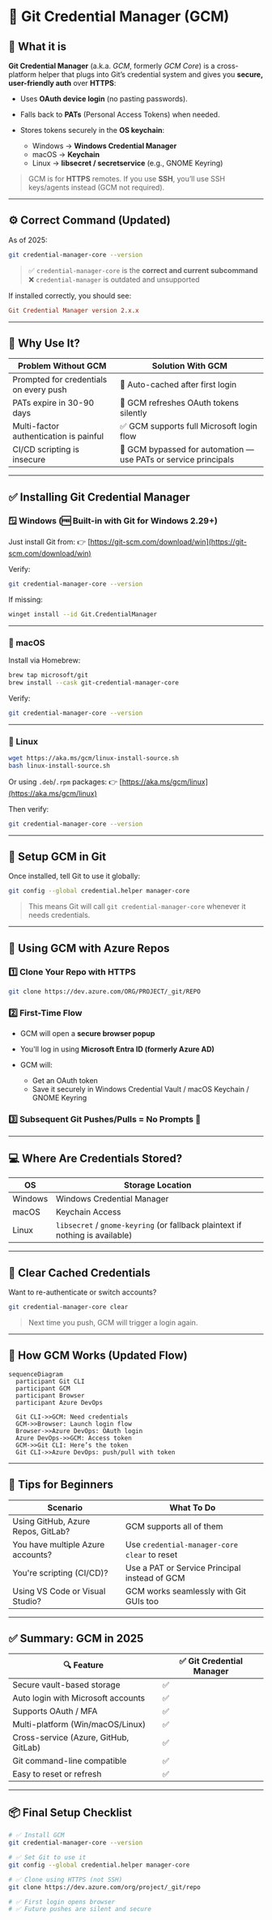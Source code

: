 # 🔐 Git Credential Manager (GCM)

## 🧾 **What it is**

**Git Credential Manager** (a.k.a. _GCM_, formerly _GCM Core_) is a cross-platform helper that plugs into Git’s credential system and gives you **secure, user-friendly auth** over **HTTPS**:

- Uses **OAuth device login** (no pasting passwords).
- Falls back to **PATs** (Personal Access Tokens) when needed.
- Stores tokens securely in the **OS keychain**:

  - Windows → **Windows Credential Manager**
  - macOS → **Keychain**
  - Linux → **libsecret / secretservice** (e.g., GNOME Keyring)

> GCM is for **HTTPS** remotes. If you use **SSH**, you’ll use SSH keys/agents instead (GCM not required).

---

## ⚙️ Correct Command (Updated)

As of 2025:

```bash
git credential-manager-core --version
```

> ✅ `credential-manager-core` is the **correct and current subcommand**  
> ❌ `credential-manager` is outdated and unsupported

If installed correctly, you should see:

```ini
Git Credential Manager version 2.x.x
```

---

## 🧠 Why Use It?

| Problem Without GCM                    | Solution With GCM                                               |
| -------------------------------------- | --------------------------------------------------------------- |
| Prompted for credentials on every push | 🔐 Auto-cached after first login                                |
| PATs expire in 30-90 days              | 🔄 GCM refreshes OAuth tokens silently                          |
| Multi-factor authentication is painful | ✅ GCM supports full Microsoft login flow                       |
| CI/CD scripting is insecure            | 🤖 GCM bypassed for automation — use PATs or service principals |

---

## ✅ Installing Git Credential Manager

### 🪟 Windows (🆓 Built-in with Git for Windows 2.29+)

Just install Git from:
👉 [https://git-scm.com/download/win](https://git-scm.com/download/win)

Verify:

```bash
git credential-manager-core --version
```

If missing:

```bash
winget install --id Git.CredentialManager
```

---

### 🍎 macOS

Install via Homebrew:

```bash
brew tap microsoft/git
brew install --cask git-credential-manager-core
```

Verify:

```bash
git credential-manager-core --version
```

---

### 🐧 Linux

```bash
wget https://aka.ms/gcm/linux-install-source.sh
bash linux-install-source.sh
```

Or using `.deb`/`.rpm` packages:
👉 [https://aka.ms/gcm/linux](https://aka.ms/gcm/linux)

Then verify:

```bash
git credential-manager-core --version
```

---

## 🧪 Setup GCM in Git

Once installed, tell Git to use it globally:

```bash
git config --global credential.helper manager-core
```

> This means Git will call `git credential-manager-core` whenever it needs credentials.

---

## 🔐 Using GCM with Azure Repos

### 1️⃣ Clone Your Repo with HTTPS

```bash
git clone https://dev.azure.com/ORG/PROJECT/_git/REPO
```

### 2️⃣ First-Time Flow

- GCM will open a **secure browser popup**
- You'll log in using **Microsoft Entra ID (formerly Azure AD)**
- GCM will:

  - Get an OAuth token
  - Save it securely in Windows Credential Vault / macOS Keychain / GNOME Keyring

### 3️⃣ Subsequent Git Pushes/Pulls = No Prompts 🚀

---

## 💻 Where Are Credentials Stored?

| OS      | Storage Location                                                              |
| ------- | ----------------------------------------------------------------------------- |
| Windows | Windows Credential Manager                                                    |
| macOS   | Keychain Access                                                               |
| Linux   | `libsecret` / `gnome-keyring` (or fallback plaintext if nothing is available) |

---

## 🧹 Clear Cached Credentials

Want to re-authenticate or switch accounts?

```bash
git credential-manager-core clear
```

> Next time you push, GCM will trigger a login again.

---

## 🔄 How GCM Works (Updated Flow)

```mermaid
sequenceDiagram
  participant Git CLI
  participant GCM
  participant Browser
  participant Azure DevOps

  Git CLI->>GCM: Need credentials
  GCM->>Browser: Launch login flow
  Browser->>Azure DevOps: OAuth login
  Azure DevOps->>GCM: Access token
  GCM->>Git CLI: Here’s the token
  Git CLI->>Azure DevOps: push/pull with token
```

---

## 🧠 Tips for Beginners

| Scenario                           | What To Do                                    |
| ---------------------------------- | --------------------------------------------- |
| Using GitHub, Azure Repos, GitLab? | GCM supports all of them                      |
| You have multiple Azure accounts?  | Use `credential-manager-core clear` to reset  |
| You're scripting (CI/CD)?          | Use a PAT or Service Principal instead of GCM |
| Using VS Code or Visual Studio?    | GCM works seamlessly with Git GUIs too        |

---

## ✅ Summary: GCM in 2025

| 🔍 Feature                            | ✅ Git Credential Manager |
| ------------------------------------- | ------------------------- |
| Secure vault-based storage            | ✅                        |
| Auto login with Microsoft accounts    | ✅                        |
| Supports OAuth / MFA                  | ✅                        |
| Multi-platform (Win/macOS/Linux)      | ✅                        |
| Cross-service (Azure, GitHub, GitLab) | ✅                        |
| Git command-line compatible           | ✅                        |
| Easy to reset or refresh              | ✅                        |

---

## 📦 Final Setup Checklist

```bash
# ✅ Install GCM
git credential-manager-core --version

# ✅ Set Git to use it
git config --global credential.helper manager-core

# ✅ Clone using HTTPS (not SSH)
git clone https://dev.azure.com/org/project/_git/repo

# ✅ First login opens browser
# ✅ Future pushes are silent and secure
```
